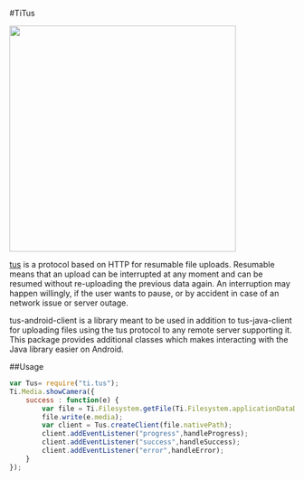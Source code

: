 #TiTus

<img width=400 src="http://tus.io/assets/img/tus1.png" />


[tus](http://tus.io) is a protocol based on HTTP for resumable file uploads. Resumable means that an upload can be interrupted at any moment and can be resumed without re-uploading the previous data again. An interruption may happen willingly, if the user wants to pause, or by accident in case of an network issue or server outage.

tus-android-client is a library meant to be used in addition to tus-java-client for uploading files using the tus protocol to any remote server supporting it. This package provides additional classes which makes interacting with the Java library easier on Android.


##Usage
```javascript
var Tus= require("ti.tus");
Ti.Media.showCamera({
	success : function(e) {
		var file = Ti.Filesystem.getFile(Ti.Filesystem.applicationDataDirectory, "myPhoto");
		file.write(e.media);
		var client = Tus.createClient(file.nativePath);
		client.addEventListener("progress",handleProgress);
		client.addEventListener("success",handleSuccess);
		client.addEventListener("error",handleError);
	}
});


```